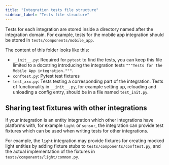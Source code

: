 ```yaml
---
title: "Integration tests file structure"
sidebar_label: "Tests file structure"
---
```


Tests for each integration are stored inside a directory named after the integration domain. For example, tests for the mobile app integration should be stored in `tests/components/mobile_app`.

The content of this folder looks like this:

- `__init__.py`: Required for `pytest` to find the tests, you can keep this file limited to a docstring introducing the integration tests `"""Tests for the Mobile App integration."""`.
- `conftest.py`: Pytest test fixtures
- `test_xxx.py`: Tests testing a corresponding part of the integration. Tests of functionality in `__init__.py`, for example setting up, reloading and unloading a config entry, should be in a file named `test_init.py`.

## Sharing test fixtures with other integrations

If your integration is an entity integration which other integrations have platforms with, for example `light` or `sensor`, the integration can provide test fixtures which can be used when writing tests for other integrations.

For example, the `light` integration may provide fixtures for creating mocked light entities by adding fixture stubs to `tests/components/conftest.py`, and the actual implementation of the fixtures in `tests/components/light/common.py`.
